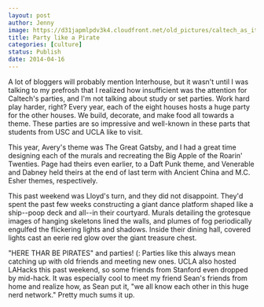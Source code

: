 ```yaml
---
layout: post
author: Jenny
image: https://d31japmlpdv3k4.cloudfront.net/old_pictures/caltech_as_it_happens/6a0105349b8251970b01a5119e359c970c.jpg
title: Party like a Pirate
categories: [culture]
status: Publish
date: 2014-04-16
---
```


A lot of bloggers will probably mention Interhouse, but it wasn't until I was talking to my prefrosh that I realized how insufficient was the attention for Caltech's parties, and I'm not talking about study or set parties. Work hard play harder, right?
Every year, each of the eight houses hosts a huge party for the other houses. We build, decorate, and make food all towards a theme. These parties are so impressive and well-known in these parts that students from USC and UCLA like to visit.

This year, Avery's theme was The Great Gatsby, and I had a great time designing each of the murals and recreating the Big Apple of the Roarin' Twenties. Page had theirs even earlier, to a Daft Punk theme, and Venerable and Dabney held theirs at the end of last term with Ancient China and M.C. Esher themes, respectively.

This past weekend was Lloyd's turn, and they did not disappoint. They'd spent the past few weeks constructing a giant dance platform shaped like a ship--poop deck and all--in their courtyard. Murals detailing the grotesque images of hanging skeletons lined the walls, and plumes of fog periodically engulfed the flickering lights and shadows. Inside their dining hall, covered lights cast an eerie red glow over the giant treasure chest.

"HERE THAR BE PIRATES" and parties! (:
Parties like this always mean catching up with old friends and meeting new ones. UCLA also hosted LAHacks this past weekend, so some friends from Stanford even dropped by mid-hack. It was especially cool to meet my friend Sean's friends from home and realize how, as Sean put it, "we all know each other in this huge nerd network." Pretty much sums it up.

